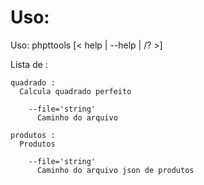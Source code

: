 
# Uso:

  Uso: phpttools <procedimento> [< help | --help | /? >]

  Lista de <procedimentos> :

    quadrado :
      Calcula quadrado perfeito

        --file='string'
          Caminho do arquivo

    produtos :
      Produtos

        --file='string'
          Caminho do arquivo json de produtos